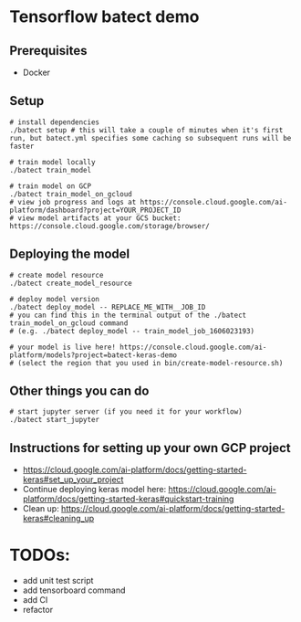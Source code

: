 # Tensorflow batect demo

## Prerequisites

- Docker

## Setup

```shell script
# install dependencies
./batect setup # this will take a couple of minutes when it's first run, but batect.yml specifies some caching so subsequent runs will be faster 

# train model locally
./batect train_model

# train model on GCP
./batect train_model_on_gcloud
# view job progress and logs at https://console.cloud.google.com/ai-platform/dashboard?project=YOUR_PROJECT_ID
# view model artifacts at your GCS bucket: https://console.cloud.google.com/storage/browser/
```

## Deploying the model

```shell script
# create model resource
./batect create_model_resource

# deploy model version
./batect deploy_model -- REPLACE_ME_WITH__JOB_ID 
# you can find this in the terminal output of the ./batect train_model_on_gcloud command 
# (e.g. ./batect deploy_model -- train_model_job_1606023193)

# your model is live here! https://console.cloud.google.com/ai-platform/models?project=batect-keras-demo 
# (select the region that you used in bin/create-model-resource.sh)  
```

## Other things you can do 
```shell script
# start jupyter server (if you need it for your workflow)
./batect start_jupyter
```


## Instructions for setting up your own GCP project
- https://cloud.google.com/ai-platform/docs/getting-started-keras#set_up_your_project
- Continue deploying keras model here: https://cloud.google.com/ai-platform/docs/getting-started-keras#quickstart-training
- Clean up: https://cloud.google.com/ai-platform/docs/getting-started-keras#cleaning_up


# TODOs:
- add unit test script
- add tensorboard command
- add CI
- refactor